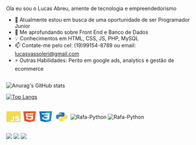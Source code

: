  Ola eu sou o Lucas Abreu, amente de tecnologia e empreendedorismo

- 🔭 Atualmente estou em busca de uma oportunidade de ser Programador Junior
- 🌱 Me aprofundando sobre Front End e Banco de Dados
- 💡 Conhecimentos em HTML, CSS, JS, PHP, MySQL
- 📫 Contate-me pelo cel: (19)99154-8789 ou email: lucasvassoleri@gmail.com
- ⚡ Outras Habilidades: Perito em google ads, analytics e gestão de ecommerce

##

  ![Anurag's GitHub stats](https://github-readme-stats.vercel.app/api?username=lucasabreu02042002&show_icons=true&theme=tokyonight)
<br>

  [![Top Langs](https://github-readme-stats.vercel.app/api/top-langs/?username=anuraghazra&layout=compact)](https://github.com/anuraghazra/github-readme-stats)  
  <div style="display: inline_block"><br>
  <img align="center" alt="Rafa-Js" height="30" width="40" src="https://raw.githubusercontent.com/devicons/devicon/master/icons/javascript/javascript-plain.svg">
  <img align="center" alt="Rafa-HTML" height="30" width="40" src="https://raw.githubusercontent.com/devicons/devicon/master/icons/html5/html5-original.svg">
  <img align="center" alt="Rafa-CSS" height="30" width="40" src="https://raw.githubusercontent.com/devicons/devicon/master/icons/css3/css3-original.svg">
  <img align="center" alt="Rafa-Python" height="30" width="40" src="https://raw.githubusercontent.com/devicons/devicon/master/icons/python/python-original.svg">
  <img align="center" alt="Rafa-Python" height="30" width="40" src="https://cdn.jsdelivr.net/gh/devicons/devicon/icons/mysql/mysql-plain.svg" />
  <img align="center" alt="Rafa-Python" height="80" width="40" src="https://cdn.jsdelivr.net/gh/devicons/devicon/icons/php/php-plain.svg" />
 </div>

##

  <div> 
  <a href= https://img.shields.io/badge/WhatsApp-25D366?style=for-the-badge&logo=whatsapp&logoColor=white></a>

  <a href="https://instagram.com/rafaballerini" target="_blank"><img src="https://img.shields.io/badge/-Instagram-%23E4405F?style=for-the-badge&logo=instagram&logoColor=white" target="_blank"></a>
  <a href = "mailto:contatorafaballerini@gmail.com"><img src="https://img.shields.io/badge/-Gmail-%23333?style=for-the-badge&logo=gmail&logoColor=white" target="_blank"></a>
  <a href="https://www.linkedin.com/in/rafaella-ballerini-45875016a" target="_blank"><img src="https://img.shields.io/badge/-LinkedIn-%230077B5?style=for-the-badge&logo=linkedin&logoColor=white" target="_blank"></a> 
</div>
